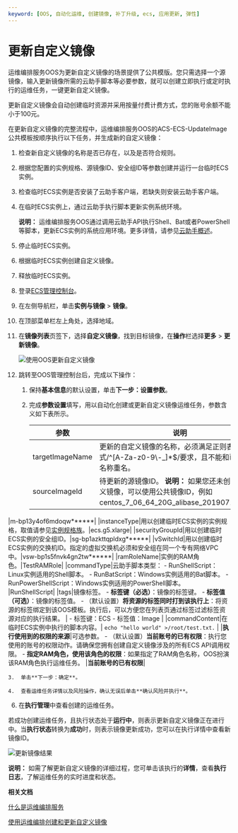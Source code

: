 ```yaml
---
keyword: [OOS, 自动化运维, 创建镜像, 补丁升级, ecs, 应用更新, 弹性]
---
```


# 更新自定义镜像

运维编排服务OOS为更新自定义镜像的场景提供了公共模版。您只需选择一个源镜像，输入更新镜像所需的云助手脚本等必要参数，就可以创建立即执行或定时执行的运维任务，一键更新自定义镜像。

更新自定义镜像会自动创建临时资源并采用按量付费计费方式，您的账号余额不能小于100元。

在更新自定义镜像的完整流程中，运维编排服务OOS的ACS-ECS-UpdateImage公共模板按顺序执行以下任务，并生成新的自定义镜像：

1.  检查新自定义镜像的名称是否已存在，以及是否符合规则。
2.  根据您配置的实例规格、源镜像ID、安全组ID等参数创建并运行一台临时ECS实例。
3.  检查临时ECS实例是否安装了云助手客户端，若缺失则安装云助手客户端。
4.  在临时ECS实例上，通过云助手执行脚本更新实例系统环境。

    **说明：** 运维编排服务OOS通过调用云助手API执行Shell、Bat或者PowerShell等脚本，更新ECS实例的系统应用环境。更多详情，请参见[云助手概述](/cn.zh-CN/运维与监控/云助手/云助手概述.md)。

5.  停止临时ECS实例。
6.  根据临时ECS实例创建自定义镜像。
7.  释放临时ECS实例。

1.  登录[ECS管理控制台](https://ecs.console.aliyun.com)。

2.  在左侧导航栏，单击**实例与镜像** \> **镜像**。

3.  在顶部菜单栏左上角处，选择地域。

4.  在**镜像列表**页签下，选择**自定义镜像**，找到目标镜像，在**操作**栏选择**更多** \> **更新镜像**。

    ![使用OOS更新自定义镜像](https://static-aliyun-doc.oss-cn-hangzhou.aliyuncs.com/assets/img/zh-CN/4073559951/p64966.png)

5.  跳转至OOS管理控制台后，完成以下操作：

    1.  保持**基本信息**的默认设置，单击**下一步：设置参数**。

    2.  完成**参数设置**填写，用以自动化创建或更新自定义镜像运维任务，参数含义如下表所示。

        |参数|说明|示例|
        |--|--|--|
        |targetImageName|更新的自定义镜像的名称，必须满足正则表达式/^\[A-Za-z0-9\\-\_\]\*$/要求，且不能和已有镜像名称重名。|add\_testtxt\_20191010|
        |sourceImageId|待更新的源镜像ID。 **说明：** 如果您还未创建过自定义镜像，可以使用公共镜像ID，例如centos\_7\_06\_64\_20G\_alibase\_20190711.vhd。

|m-bp13y4of6mdoqw\*\*\*\*\*\*|
        |instanceType|用以创建临时ECS实例的实例规格，取值请参见[实例规格族](/cn.zh-CN/实例/实例规格族.md)。|ecs.g5.xlarge|
        |securityGroupId|用以创建临时ECS实例的安全组ID。|sg-bp1azkttqpldxg\*\*\*\*\*\*|
        |vSwitchId|用以创建临时ECS实例的交换机ID。指定的虚拟交换机必须和安全组在同一个专有网络VPC中。|vsw-bp1s5fnvk4gn2tw\*\*\*\*\*\*|
        |ramRoleName|实例的RAM角色。|TestRAMRole|
        |commandType|云助手脚本类型：         -   RunShellScript：Linux实例适用的Shell脚本。
        -   RunBatScript：Windows实例适用的Bat脚本。
        -   RunPowerShellScript：Windows实例适用的PowerShell脚本。
|RunShellScript|
        |tags|镜像标签。        -   **标签键（必选）**：镜像的标签键。
        -   **标签值（可选）**：镜像的标签值。
        -   （默认设置）**将资源的标签同时打到该执行上**：将资源的标签绑定到该OOS模板。执行后，可以方便您在列表页通过标签过滤标签资源对应的执行结果。
|        -   标签键：ECS
        -   标签值：Image |
        |commandContent|在临时ECS实例中执行的脚本内容。|        ```
echo "hello world" >/root/test.txt.
        ``` |
        |**执行使用到的权限的来源**|可选参数。         -   （默认设置）**当前账号的已有权限**：执行您使用的账号的权限动作。请确保您拥有创建自定义镜像涉及的所有ECS API调用权限。
        -   **指定RAM角色，使用该角色的权限**：如果指定了RAM角色名称，OOS扮演该RAM角色执行运维任务。
|**当前账号的已有权限**|

    3.  单击**下一步：确定**。

    4.  查看运维任务详情以及风险操作，确认无误后单击**确认风险并执行**。

6.  在**执行管理**中查看创建的运维任务。


若成功创建运维任务，且执行状态处于**运行中**，则表示更新自定义镜像正在进行中。当**执行状态**转换为**成功**时，则表示镜像更新成功，您可以在执行详情中查看新镜像ID。

![更新镜像结果](https://static-aliyun-doc.oss-cn-hangzhou.aliyuncs.com/assets/img/zh-CN/5073559951/p64664.png)

**说明：** 如需了解更新自定义镜像的详细过程，您可单击该执行的**详情**，查看**执行日志**，了解运维任务的实时进度和状态。

**相关文档**  


[什么是运维编排服务](https://help.aliyun.com/document_detail/120556.htm)

[使用运维编排创建和更新自定义镜像](https://help.aliyun.com/document_detail/140103.htm)

